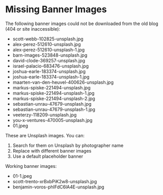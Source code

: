 # Missing Banner Images

The following banner images could not be downloaded from the old blog (404 or site inaccessible):

- scott-webb-102825-unsplash.jpg
- alex-perez-512610-unsplash.jpg
- alex-perez-512610-unsplash-1.jpg
- barn-images-523848-unsplash.jpg
- david-clode-369257-unsplash.jpg
- israel-palacio-683476-unsplash.jpg
- joshua-earle-183374-unsplash.jpg
- joshua-earle-183374-unsplash-1.jpg
- maarten-van-den-heuvel-400626-unsplash.jpg
- markus-spiske-221494-unsplash.jpg
- markus-spiske-221494-unsplash-1.jpg
- markus-spiske-221494-unsplash-2.jpg
- sebastian-unrau-47679-unsplash.jpg
- sebastian-unrau-47679-unsplash-1.jpg
- veeterzy-118209-unsplash.jpg
- you-x-ventures-470005-unsplash.jpg
- 01.jpeg

These are Unsplash images. You can:
1. Search for them on Unsplash by photographer name
2. Replace with different banner images
3. Use a default placeholder banner

Working banner images:
- 01-1.jpeg
- scott-trento-xrBxbPiK2w8-unsplash.jpg
- benjamin-voros-phIFdC6lA4E-unsplash.jpg
